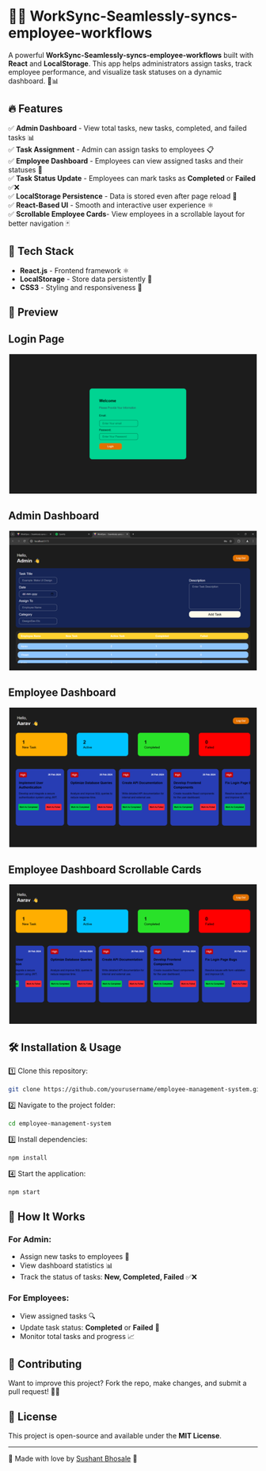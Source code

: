 # 👨‍💼 WorkSync-Seamlessly-syncs-employee-workflows

A powerful **WorkSync-Seamlessly-syncs-employee-workflows** built with **React** and **LocalStorage**. This app helps administrators assign tasks, track employee performance, and visualize task statuses on a dynamic dashboard. 🚀📊

## 🔥 Features

✅ **Admin Dashboard** - View total tasks, new tasks, completed, and failed tasks 📊  
✅ **Task Assignment** - Admin can assign tasks to employees 📋  
✅ **Employee Dashboard** - Employees can view assigned tasks and their statuses 🏢  
✅ **Task Status Update** - Employees can mark tasks as **Completed** or **Failed** ✅❌  
✅ **LocalStorage Persistence** - Data is stored even after page reload 🔄  
✅ **React-Based UI** - Smooth and interactive user experience ⚛️  
✅ **Scrollable Employee Cards**- View employees in a scrollable layout for better navigation 🃏

## 🚀 Tech Stack

- **React.js** - Frontend framework ⚛️
- **LocalStorage** - Store data persistently 💾
- **CSS3** - Styling and responsiveness 🎨

## 📸 Preview
## Login Page
<p align="center">
  <img src="src/assets/login.png" alt="Dashboard Screenshot" width="500">
</p>

## Admin Dashboard
<p align="center">
  <img src="src/assets/admin.png" alt="Task Management Screenshot" width="500">
</p>

## Employee Dashboard
<p align="center">
  <img src="src/assets/emp1.png" alt="Employee View Screenshot" width="500">
</p>

## Employee Dashboard Scrollable Cards
<p align="center">
  <img src="src/assets/empscroll.png" alt="Employee View Screenshot" width="500">
</p>
 



## 🛠️ Installation & Usage

1️⃣ Clone this repository:
```bash
git clone https://github.com/yourusername/employee-management-system.git
```

2️⃣ Navigate to the project folder:
```bash
cd employee-management-system
```

3️⃣ Install dependencies:
```bash
npm install
```

4️⃣ Start the application:
```bash
npm start
```

## 🎯 How It Works

### **For Admin:**
- Assign new tasks to employees 📝
- View dashboard statistics 📊
- Track the status of tasks: **New, Completed, Failed** ✅❌

### **For Employees:**
- View assigned tasks 🔍
- Update task status: **Completed** or **Failed** 📌
- Monitor total tasks and progress 📈

## 🤝 Contributing

Want to improve this project? Fork the repo, make changes, and submit a pull request! 🚀💡

## 📜 License

This project is open-source and available under the **MIT License**.

---

💖 Made with love by [Sushant Bhosale](https://github.com/Sushant1805) 🚀

